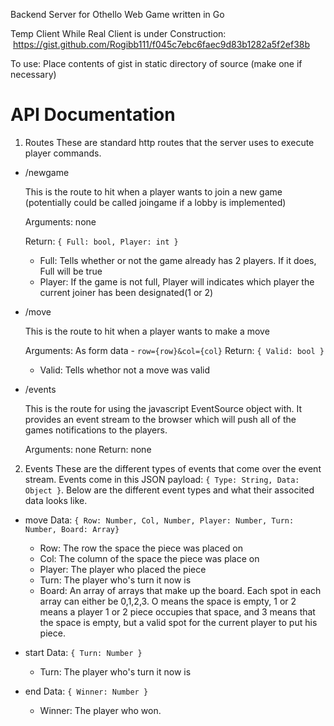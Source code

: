 Backend Server for Othello Web Game written in Go

Temp Client While Real Client is under Construction:
  https://gist.github.com/Rogibb111/f045c7ebc6faec9d83b1282a5f2ef38b
  
  To use: Place contents of gist in static directory of source (make one if necessary)

API Documentation
=================

1. Routes
  These are standard http routes that the server uses to execute player commands.

* /newgame

  This is the route to hit when a player wants to join a new game (potentially could be called joingame if a lobby is implemented)
  
  Arguments: none

  Return: `{ Full: bool, Player: int }`
  * Full: Tells whether or not the game already has 2 players. If it does, Full will be true
  * Player: If the game is not full, Player will indicates which player the current joiner has been designated(1 or 2)

* /move

  This is the route to hit when a player wants to make a move 

  Arguments: As form data - `row={row}&col={col}`
  Return: `{ Valid: bool }`
  * Valid: Tells whethor not a move was valid 

* /events

  This is the route for using the javascript EventSource object with. It provides an event
  stream to the browser which will push all of the games notifications to the players.

  Arguments: none
  Return: none

2. Events
  These are the different types of events that come over the event stream. Events come in this 
  JSON payload: `{ Type: String, Data: Object }`. Below are the different event types and what their associted data looks like.

* move
  Data: `{ Row: Number, Col, Number, Player: Number, Turn: Number, Board: Array}`
  * Row: The row the space the piece was placed on
  * Col: The column of the space the piece was place on
  * Player: The player who placed the piece
  * Turn: The player who's turn it now is
  * Board: An array of arrays that make up the board. Each spot in each array can either be 0,1,2,3. O means the space is empty, 1 or 2 means a player 1 or 2 piece occupies that space, and 3 means that the space is empty, but a valid spot for the current player to put his piece.

* start
  Data: `{ Turn: Number }`
  * Turn: The player who's turn it now is

* end
  Data: `{ Winner: Number }`
  * Winner: The player who won.

